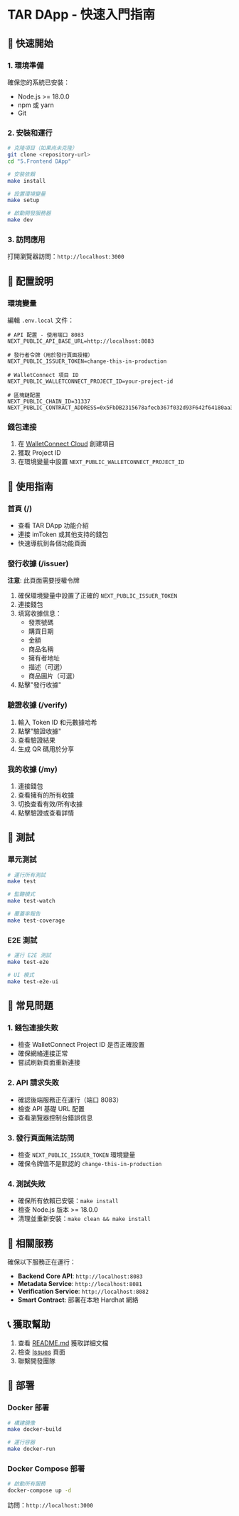 # TAR DApp - 快速入門指南

## 🚀 快速開始

### 1. 環境準備

確保您的系統已安裝：

- Node.js >= 18.0.0
- npm 或 yarn
- Git

### 2. 安裝和運行

```bash
# 克隆項目（如果尚未克隆）
git clone <repository-url>
cd "5.Frontend DApp"

# 安裝依賴
make install

# 設置環境變量
make setup

# 啟動開發服務器
make dev
```

### 3. 訪問應用

打開瀏覽器訪問：`http://localhost:3000`

## 🔧 配置說明

### 環境變量

編輯 `.env.local` 文件：

```env
# API 配置 - 使用端口 8083
NEXT_PUBLIC_API_BASE_URL=http://localhost:8083

# 發行者令牌（用於發行頁面授權）
NEXT_PUBLIC_ISSUER_TOKEN=change-this-in-production

# WalletConnect 項目 ID
NEXT_PUBLIC_WALLETCONNECT_PROJECT_ID=your-project-id

# 區塊鏈配置
NEXT_PUBLIC_CHAIN_ID=31337
NEXT_PUBLIC_CONTRACT_ADDRESS=0x5FbDB2315678afecb367f032d93F642f64180aa3
```

### 錢包連接

1. 在 [WalletConnect Cloud](https://cloud.walletconnect.com/) 創建項目
2. 獲取 Project ID
3. 在環境變量中設置 `NEXT_PUBLIC_WALLETCONNECT_PROJECT_ID`

## 📱 使用指南

### 首頁 (/)

- 查看 TAR DApp 功能介紹
- 連接 imToken 或其他支持的錢包
- 快速導航到各個功能頁面

### 發行收據 (/issuer)

**注意**: 此頁面需要授權令牌

1. 確保環境變量中設置了正確的 `NEXT_PUBLIC_ISSUER_TOKEN`
2. 連接錢包
3. 填寫收據信息：
   - 發票號碼
   - 購買日期
   - 金額
   - 商品名稱
   - 擁有者地址
   - 描述（可選）
   - 商品圖片（可選）
4. 點擊"發行收據"

### 驗證收據 (/verify)

1. 輸入 Token ID 和元數據哈希
2. 點擊"驗證收據"
3. 查看驗證結果
4. 生成 QR 碼用於分享

### 我的收據 (/my)

1. 連接錢包
2. 查看擁有的所有收據
3. 切換查看有效/所有收據
4. 點擊驗證或查看詳情

## 🧪 測試

### 單元測試

```bash
# 運行所有測試
make test

# 監聽模式
make test-watch

# 覆蓋率報告
make test-coverage
```

### E2E 測試

```bash
# 運行 E2E 測試
make test-e2e

# UI 模式
make test-e2e-ui
```

## 🐛 常見問題

### 1. 錢包連接失敗

- 檢查 WalletConnect Project ID 是否正確設置
- 確保網絡連接正常
- 嘗試刷新頁面重新連接

### 2. API 請求失敗

- 確認後端服務正在運行（端口 8083）
- 檢查 API 基礎 URL 配置
- 查看瀏覽器控制台錯誤信息

### 3. 發行頁面無法訪問

- 檢查 `NEXT_PUBLIC_ISSUER_TOKEN` 環境變量
- 確保令牌值不是默認的 `change-this-in-production`

### 4. 測試失敗

- 確保所有依賴已安裝：`make install`
- 檢查 Node.js 版本 >= 18.0.0
- 清理並重新安裝：`make clean && make install`

## 🔗 相關服務

確保以下服務正在運行：

- **Backend Core API**: `http://localhost:8083`
- **Metadata Service**: `http://localhost:8081`
- **Verification Service**: `http://localhost:8082`
- **Smart Contract**: 部署在本地 Hardhat 網絡

## 📞 獲取幫助

1. 查看 [README.md](README.md) 獲取詳細文檔
2. 檢查 [Issues](../../issues) 頁面
3. 聯繫開發團隊

## 🚀 部署

### Docker 部署

```bash
# 構建鏡像
make docker-build

# 運行容器
make docker-run
```

### Docker Compose 部署

```bash
# 啟動所有服務
docker-compose up -d
```

訪問：`http://localhost:3000`








